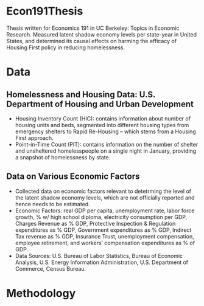 # Econ191Thesis
Thesis written for Economics 191 in UC Berkeley: Topics in Economic Research. Measured latent shadow economy levels per state-year in United States, and determined its causal effects on harming the efficacy of Housing First policy in reducing homelessness.


# Data 
## Homelessness and Housing Data: U.S. Department of Housing and Urban Development
- Housing Inventory Count (HIC): contains information about number of housing units and beds, segmented into different housing types from emergency shelters to Rapid Re-Housing – which stems from a Housing First approach.
- Point-in-Time Count (PIT): contains information on the number of shelter and unsheltered homelesspeople on a single night in January,  providing a snapshot of homelessness by state.

## Data on Various Economic Factors
- Collected data on economic factors relevant to detetrming the level of the latent shadow economy levels, which are not officially reported and hence needs to be estimated.
- Economic Factors: real GDP per capita, unemployment rate, labor force growth, % w/ high school diploma, electricity consumption per GDP, Charges Revenue as % GDP, Protective Inspection & Regulation expenditures as % GDP, Government expenditures as % GDP, Indirect Tax revenue as % GDP, Insurance Trust, unemployment compensation, employee retirement, and workers’ compensation expenditures as % of GDP.
- Data Sources: U.S. Bureau of Labor Statistics, Bureau of Economic Analysis, U.S. Energy Information Administration, U.S. Department of Commerce, Census Bureau.


# Methodology
